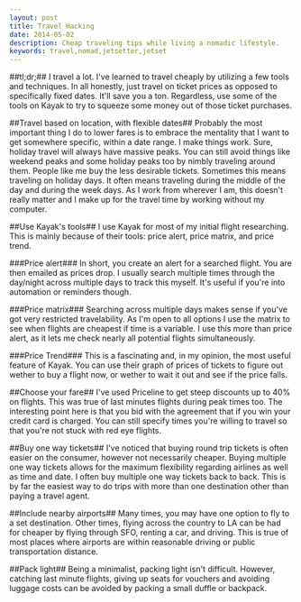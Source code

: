 ```yaml
---
layout: post
title: Travel Hacking
date: 2014-05-02
description: Cheap traveling tips while living a nomadic lifestyle.
keywords: travel,nomad,jetsetter,jetset
---
```


##tl;dr;##
I travel a lot.  I've learned to travel cheaply by utilizing a few tools and techniques.  In all honestly, just travel on ticket prices as opposed to specifically fixed dates.  It'll save you a ton.  Regardless, use some of the tools on Kayak to try to squeeze some money out of those ticket purchases.

##Travel based on location, with flexible dates##
Probably the most important thing I do to lower fares is to embrace the mentality that I want to get somewhere specific, within a date range.  I make things work.  Sure, holiday travel will always have massive peaks.  You can still avoid things like weekend peaks and some holiday peaks too by nimbly traveling around them.  People like me buy the less desirable tickets.  Sometimes this means traveling on holiday days.  It often means traveling during the middle of the day and during the week days.  As I work from wherever I am, this doesn't really matter and I make up for the travel time by working without my computer.

##Use Kayak's tools##
I use Kayak for most of my initial flight researching.  This is mainly because of their tools: price alert, price matrix, and price trend.

###Price alert###
In short, you create an alert for a searched flight.  You are then emailed as prices drop.  I usually search multiple times through the day/night across multiple days to track this myself.  It's useful if you're into automation or reminders though.

###Price matrix###
Searching across multiple days makes sense if you've got very restricted travelability.  As I'm open to all options I use the matrix to see when flights are cheapest if time is a variable.  I use this more than price alert, as it lets me check nearly all potential flights simultaneously.

###Price Trend###
This is a fascinating and, in my opinion, the most useful feature of Kayak.  You can use their graph of prices of tickets to figure out wether to buy a flight now, or wether to wait it out and see if the price falls.

##Choose your fare##
I've used Priceline to get steep discounts up to 40% on flights.  This was true of last minutes flights during peak times too.  The interesting point here is that you bid with the agreement that if you win your credit card is charged.  You can still specify times you're willing to travel so that you're not stuck with red eye flights.  

##Buy one way tickets##
I've noticed that buying round trip tickets is often easier on the consumer, however not necessarily cheaper.  Buying multiple one way tickets allows for the maximum flexibility regarding airlines as well as time and date.  I often buy multiple one way tickets back to back.  This is by far the easiest way to do trips with more than one destination other than paying a travel agent.

##Include nearby airports##
Many times, you may have one option to fly to a set destination.  Other times, flying across the country to LA can be had for cheaper by flying through SFO, renting a car, and driving.  This is true of most places where airports are within reasonable driving or public transportation distance.

##Pack light##
Being a minimalist, packing light isn't difficult.  However, catching last minute flights, giving up seats for vouchers and avoiding luggage costs can be avoided by packing a small duffle or backpack.


